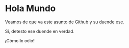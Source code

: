 # Hola Mundo

Veamos de que va este asunto de Github y su duende ese.

Sí, detesto ese duende en verdad.

¡Cómo lo odio!
